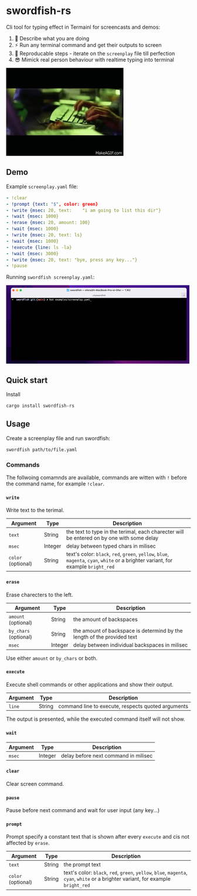 # swordfish-rs 

Cli tool for typing effect in Termainl for screencasts and demos:

1. 💬 Describe what you are doing 
2. ⚡️ Run any terminal command and get their outputs to screen 
3. 🤖 Reproducable steps - iterate on the `screenplay` file till perfection
4. 😎 Mimick real person behaviour with realtime typing into terminal

![Swordfish hack scene](swordfish_hack_scene.gif)

## Demo

Example `screenplay.yaml` file:

```yaml
- !clear
- !prompt {text: "$", color: green}
- !write {msec: 20, text:    "i am going to list this dir"}
- !wait {msec: 1000}
- !erase {msec: 20, amount: 100}
- !wait {msec: 1000}
- !write {msec: 20, text: ls}
- !wait {msec: 1000}
- !execute {line: ls -la}
- !wait {msec: 3000}
- !write {msec: 20, text: "bye, press any key..."}
- !pause
```

Running `swordfish screenplay.yaml`:

![demo](demo.gif)

## Quick start

Install 

```sh
cargo install swordfish-rs
```

## Usage

Create a screenplay file and run swordfish:

```sh
swordfish path/to/file.yaml
```

### Commands

The follwoing comamnds are available, commands are witten with `!` before the command name, for example `!clear`.

#### `write` 

Write text to the terimal.

| Argument | Type | Description |
| - | - | - |
|`text`| String | the text to type in the terimal, each charecter will be entered on by one with some delay |
|`msec`| Integer | delay between typed chars in milisec |
|`color` (optional)| String | text's color: `black`, `red`, `green`, `yellow`, `blue`, `magenta`, `cyan`, `white` or a brighter variant, for example `bright_red` |
    
#### `erase` 

Erase charecters to the left.

| Argument | Type | Description |
| - | - | - |
|`amount` (optional)| String | the amount of backspaces |
|`by_chars` (optional)| String | the amount of backspace is determind by the length of the provided text |
|`msec`| Integer | delay between individual backspaces in milisec |

Use either `amount` or `by_chars` or both.

#### `execute` 

Execute shell commands or other applications and show their output.

| Argument | Type | Description |
| - | - | - |
|`line`| String | command line to execute, respects quoted arguments |

The output is presented, while the executed command itself will not show.

#### `wait` 

| Argument | Type | Description |
| - | - | - |
|`msec`| Integer |  delay before next command in milisec |

#### `clear` 

Clear screen command.

#### `pause` 

Pause before next command and wait for user input (any key...)

#### `prompt`

Prompt specify a constant text that is shown after every `execute` and cis not affected by `erase`.

| Argument | Type | Description |
| - | - | - |
|`text`| String | the prompt text |
|`color` (optional)| String | text's color: `black`, `red`, `green`, `yellow`, `blue`, `magenta`, `cyan`, `white` or a brighter variant, for example `bright_red` |
